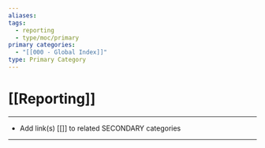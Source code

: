 ```yaml
---
aliases:
tags:
  - reporting
  - type/moc/primary
primary categories:
  - "[[000 - Global Index]]"
type: Primary Category
---
```

# [[Reporting]]

***

* Add link(s) [[]] to related SECONDARY categories

***

